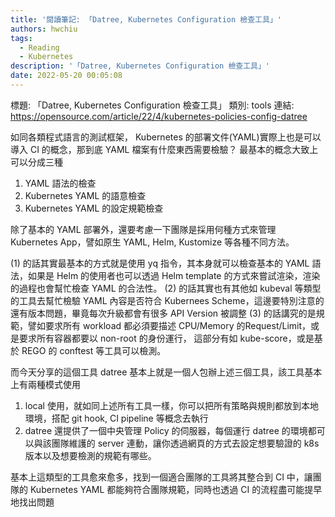 ```yaml
---
title: '閱讀筆記: 「Datree, Kubernetes Configuration 檢查工具」'
authors: hwchiu
tags:
  - Reading
  - Kubernetes
description: '「Datree, Kubernetes Configuration 檢查工具」'
date: 2022-05-20 00:05:08
---
```


標題: 「Datree, Kubernetes Configuration 檢查工具」
類別: tools
連結: https://opensource.com/article/22/4/kubernetes-policies-config-datree

如同各類程式語言的測試框架， Kubernetes 的部署文件(YAML)實際上也是可以導入 CI 的概念，那到底 YAML 檔案有什麼東西需要檢驗？
最基本的概念大致上可以分成三種
1. YAML 語法的檢查
2. Kubernetes YAML 的語意檢查
3. Kubernetes YAML 的設定規範檢查

除了基本的 YAML 部署外，還要考慮一下團隊是採用何種方式來管理 Kubernetes App，譬如原生 YAML, Helm, Kustomize 等各種不同方法。

(1) 的話其實最基本的方式就是使用 yq 指令，其本身就可以檢查基本的 YAML 語法，如果是 Helm 的使用者也可以透過 Helm template 的方式來嘗試渲染，渲染的過程也會幫忙檢查 YAML 的合法性。
(2) 的話其實也有其他如 kubeval 等類型的工具去幫忙檢驗 YAML 內容是否符合 Kubernees Scheme，這邊要特別注意的還有版本問題，畢竟每次升級都會有很多 API Version 被調整
(3) 的話講究的是規範，譬如要求所有 workload 都必須要描述 CPU/Memory 的Request/Limit，或是要求所有容器都要以 non-root 的身份運行，
這部分有如 kube-score，或是基於 REGO 的 conftest 等工具可以檢測。

而今天分享的這個工具 datree 基本上就是一個人包辦上述三個工具，該工具基本上有兩種模式使用
1. local 使用，就如同上述所有工具一樣，你可以把所有策略與規則都放到本地環境，搭配 git hook, CI pipeline 等概念去執行
2. datree 還提供了一個中央管理 Policy 的伺服器，每個運行 datree 的環境都可以與該團隊維護的 server 連動，讓你透過網頁的方式去設定想要驗證的 k8s 版本以及想要檢測的規範有哪些。

基本上這類型的工具愈來愈多，找到一個適合團隊的工具將其整合到 CI 中，讓團隊的 Kubernetes YAML 都能夠符合團隊規範，同時也透過 CI 的流程盡可能提早地找出問題

